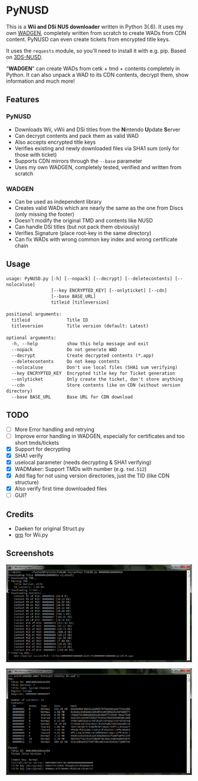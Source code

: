 PyNUSD
========
This is a **Wii and DSi NUS downloader** written in Python 3(.6). It uses my own [WADGEN](WADGEN.py), completely written from scratch to create WADs from CDN content. PyNUSD can even create tickets from encrypted title keys.

It uses the `requests` module, so you'll need to install it with e.g. pip. Based on [3DS-NUSD](https://github.com/WiiDatabase/3DS-NUSD).

"**WADGEN**" can create WADs from cetk + tmd + contents completely in Python. It can also unpack a WAD to its CDN contents, decrypt them, show information and much more!

## Features
### PyNUSD
* Downloads Wii, vWii and DSi titles from the **N**intendo **U**pdate **S**erver
* Can decrypt contents and pack them as valid WAD
* Also accepts encrypted title keys
* Verifies existing and newly downloaded files via SHA1 sum (only for those with ticket)
* Supports CDN mirrors through the `--base` parameter
* Uses my own WADGEN, completely tested, verified and written from scratch

### WADGEN
* Can be used as independent library
* Creates valid WADs which are nearly the same as the one from Discs (only missing the footer)
* Doesn't modify the original TMD and contents like NUSD
* Can handle DSi titles (but not pack them obviously)
* Verifies Signature (place root-key in the same directory)
* Can fix WADs with wrong common key index and wrong certificate chain

## Usage
```
usage: PyNUSD.py [-h] [--nopack] [--decrypt] [--deletecontents] [--nolocaluse]
                 [--key ENCRYPTED_KEY] [--onlyticket] [--cdn]
                 [--base BASE_URL]
                 titleid [titleversion]

positional arguments:
  titleid              Title ID
  titleversion         Title version (default: Latest)

optional arguments:
  -h, --help           show this help message and exit
  --nopack             Do not generate WAD
  --decrypt            Create decrypted contents (*.app)
  --deletecontents     Do not keep contents
  --nolocaluse         Don't use local files (SHA1 sum verifying)
  --key ENCRYPTED_KEY  Encrypted title key for Ticket generation
  --onlyticket         Only create the ticket, don't store anything
  --cdn                Store contents like on CDN (without version directory)
  --base BASE_URL      Base URL for CDN download
```
  
## TODO
- [ ] More Error handling and retrying
- [ ] Improve error handling in WADGEN, especially for certificates and too short tmds/tickets
- [X] Support for decrypting
- [X] SHA1 verify
- [X] uselocal parameter (needs decrypting & SHA1 verifying)
- [X] WADMaker: Support TMDs with number (e.g. `tmd.512`)
- [X] Add flag for not using version directories, just the TID (like CDN structure)
- [X] Also verify first time downloaded files
- [ ] GUI?
  
## Credits
* Daeken for original Struct.py
* [grp](https://github.com/grp) for Wii.py

## Screenshots
![Screenshot](screenshot.png?raw=true)

![Screenshot2](screenshot2.png?raw=true)